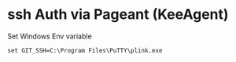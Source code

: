# ssh Auth via Pageant (KeeAgent)

Set Windows Env variable

```
set GIT_SSH=C:\Program Files\PuTTY\plink.exe
```
